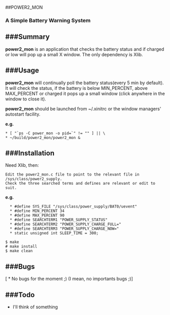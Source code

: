##POWER2_MON
### A Simple Battery Warning System


###Summary
-------

**power2_mon** is an application that checks the battery status
	and if charged or low will pop up a small X window. The only dependency 
	is Xlib.


###Usage
-----

**power2_mon** will continually poll the battery status(every 5 min by default).
    It will check the status, if the battery is below MIN_PERCENT, above MAX_PERCENT
    or charged it pops up a small window (click anywhere in the window to close it).

**power2_mon** should be launched from ~/.xinitrc or the window
    managers' autostart facility.

**e.g.**

    * [ "`ps -C power_mon -o pid=`" != "" ] || \
    * ~/build/power2_mon/power2_mon &

###Installation
------------

Need Xlib, then:

    Edit the power2_mon.c file to point to the relevant file in
    /sys/class/power2_supply.
    Check the three searched terms and defines are relevant or edit to suit.
**e.g.**

      * #define SYS_FILE "/sys/class/power_supply/BAT0/uevent"
      * #define MIN_PERCENT 34
      * #define MAX_PERCENT 90
      * #define SEARCHTERM1 "POWER_SUPPLY_STATUS"
      * #define SEARCHTERM2 "POWER_SUPPLY_CHARGE_FULL="
      * #define SEARCHTERM3 "POWER_SUPPLY_CHARGE_NOW="
      * static unsigned int SLEEP_TIME = 300;

    $ make
    # make install
    $ make clean


###Bugs
----

[ * No bugs for the moment ;) (I mean, no importants bugs ;)]


###Todo
----

  * I'll think of something


